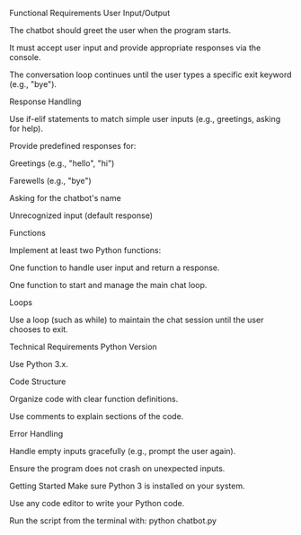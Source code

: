 Functional Requirements
User Input/Output

The chatbot should greet the user when the program starts.

It must accept user input and provide appropriate responses via the console.

The conversation loop continues until the user types a specific exit keyword (e.g., "bye").

Response Handling

Use if-elif statements to match simple user inputs (e.g., greetings, asking for help).

Provide predefined responses for:

Greetings (e.g., "hello", "hi")

Farewells (e.g., "bye")

Asking for the chatbot's name

Unrecognized input (default response)

Functions

Implement at least two Python functions:

One function to handle user input and return a response.

One function to start and manage the main chat loop.

Loops

Use a loop (such as while) to maintain the chat session until the user chooses to exit.

Technical Requirements
Python Version

Use Python 3.x.

Code Structure

Organize code with clear function definitions.

Use comments to explain sections of the code.

Error Handling

Handle empty inputs gracefully (e.g., prompt the user again).

Ensure the program does not crash on unexpected inputs.

Getting Started
Make sure Python 3 is installed on your system.

Use any code editor to write your Python code.

Run the script from the terminal with: python chatbot.py

